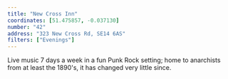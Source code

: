 ```yaml
---
title: "New Cross Inn"
coordinates: [51.475857, -0.037130]
number: "42"
address: "323 New Cross Rd, SE14 6AS"
filters: ["Evenings"]
---
```


Live music 7 days a week in a fun Punk Rock setting; home to anarchists from at least the 1890's, it has changed very little since.
